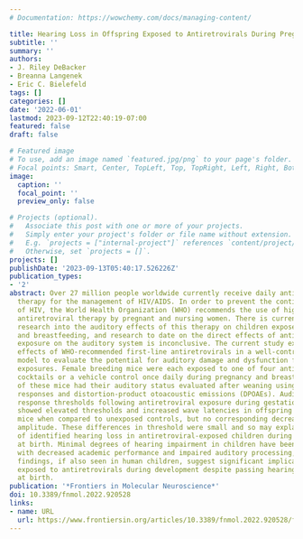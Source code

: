 ```yaml
---
# Documentation: https://wowchemy.com/docs/managing-content/

title: Hearing Loss in Offspring Exposed to Antiretrovirals During Pregnancy and Breastfeeding
subtitle: ''
summary: ''
authors:
- J. Riley DeBacker
- Breanna Langenek
- Eric C. Bielefeld
tags: []
categories: []
date: '2022-06-01'
lastmod: 2023-09-12T22:40:19-07:00
featured: false
draft: false

# Featured image
# To use, add an image named `featured.jpg/png` to your page's folder.
# Focal points: Smart, Center, TopLeft, Top, TopRight, Left, Right, BottomLeft, Bottom, BottomRight.
image:
  caption: ''
  focal_point: ''
  preview_only: false

# Projects (optional).
#   Associate this post with one or more of your projects.
#   Simply enter your project's folder or file name without extension.
#   E.g. `projects = ["internal-project"]` references `content/project/deep-learning/index.md`.
#   Otherwise, set `projects = []`.
projects: []
publishDate: '2023-09-13T05:40:17.526226Z'
publication_types:
- '2'
abstract: Over 27 million people worldwide currently receive daily antiretroviral
  therapy for the management of HIV/AIDS. In order to prevent the continued spread
  of HIV, the World Health Organization (WHO) recommends the use of highly active
  antiretroviral therapy by pregnant and nursing women. There is currently little
  research into the auditory effects of this therapy on children exposed during pregnancy
  and breastfeeding, and research to date on the direct effects of antiretroviral
  exposure on the auditory system is inconclusive. The current study examined the
  effects of WHO-recommended first-line antiretrovirals in a well-controlled animal
  model to evaluate the potential for auditory damage and dysfunction following these
  exposures. Female breeding mice were each exposed to one of four antiretroviral
  cocktails or a vehicle control once daily during pregnancy and breastfeeding. Offspring
  of these mice had their auditory status evaluated after weaning using auditory brainstem
  responses and distortion-product otoacoustic emissions (DPOAEs). Auditory brainstem
  response thresholds following antiretroviral exposure during gestation and breastfeeding
  showed elevated thresholds and increased wave latencies in offspring of exposed
  mice when compared to unexposed controls, but no corresponding decrease in DPOAE
  amplitude. These differences in threshold were small and so may explain the lack
  of identified hearing loss in antiretroviral-exposed children during hearing screenings
  at birth. Minimal degrees of hearing impairment in children have been correlated
  with decreased academic performance and impaired auditory processing, and so these
  findings, if also seen in human children, suggest significant implications for children
  exposed to antiretrovirals during development despite passing hearing screenings
  at birth.
publication: '*Frontiers in Molecular Neuroscience*'
doi: 10.3389/fnmol.2022.920528
links:
- name: URL
  url: https://www.frontiersin.org/articles/10.3389/fnmol.2022.920528/full
---
```

